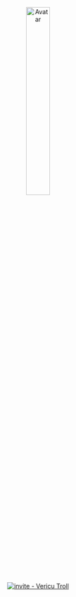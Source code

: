 <p align="center">
  <img src="https://i.imgur.com/ULWrOQx.png" alt="Avatar" width="33%" />
</p>

<div align="center">
</div>
<div align="center">
<a href="https://discord.com/api/oauth2/authorize?client_id=995901001246724126&permissions=518855712065&scope=bot%20applications.commands" title="Invite Vericu Troll"><img src="https://img.shields.io/badge/invite-Vericu%20Troll-blue" alt="invite - Vericu Troll"></a>

</div>
